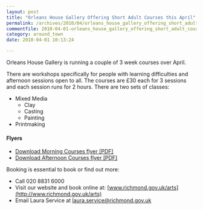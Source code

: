 ```yaml
---
layout: post
title: "Orleans House Gallery Offering Short Adult Courses this April"
permalink: /archives/2010/04/orleans_house_gallery_offering_short_adult_courses.html
commentfile: 2010-04-01-orleans_house_gallery_offering_short_adult_courses
category: around_town
date: 2010-04-01 10:13:24

---
```


Orleans House Gallery is running a couple of 3 week courses over April.

There are workshops specifically for people with learning difficulties and afternoon sessions open to all. The courses are £30 each for 3 sessions and each session runs for 2 hours. There are two sets of classes:

-   Mixed Media
    -   Clay
    -   Casting
    -   Painting
-   Printmaking

#### Flyers

-   <a href="/assets/images/2010/Adult_Short_Morning_Courses_Spring2010.pdf">Download Morning Courses flyer \[PDF\]</a>
-   <a href="/assets/images/2010/Adult_Short_Afternoon_Courses_Spring2010.pdf">Download Afternoon Courses flyer \[PDF\]</a>

Booking is essential to book or find out more:

-   Call 020 8831 6000
-   Visit our website and book online at: [www.richmond.gov.uk/arts](http://www.richmond.gov.uk/arts)
-   Email Laura Service at <laura.service@richmond.gov.uk>
